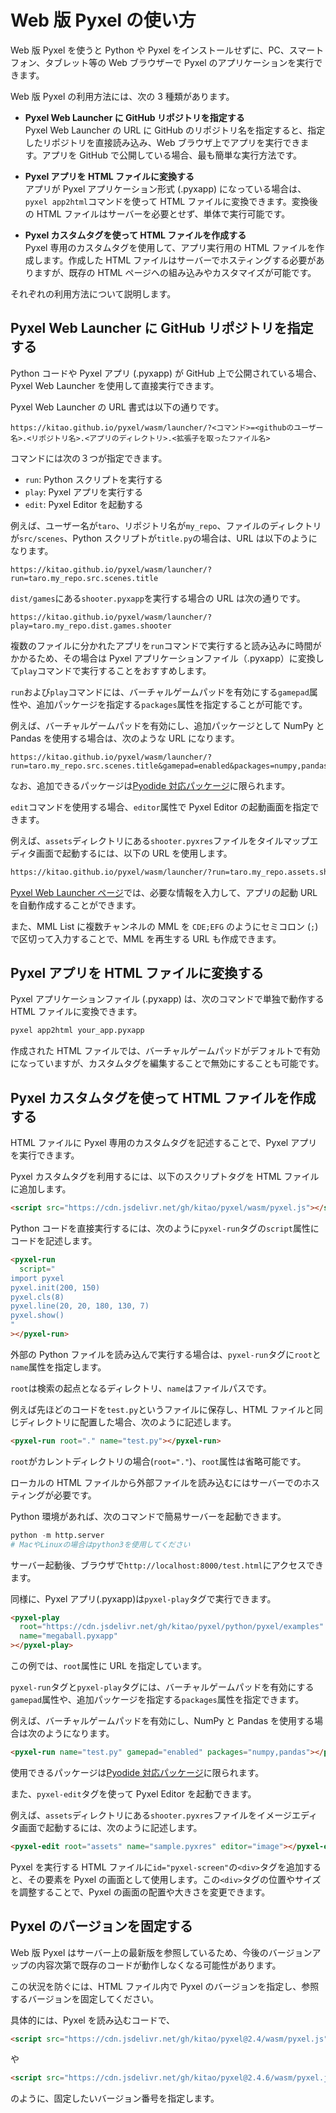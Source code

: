 # Web 版 Pyxel の使い方

Web 版 Pyxel を使うと Python や Pyxel をインストールせずに、PC、スマートフォン、タブレット等の Web ブラウザーで Pyxel のアプリケーションを実行できます。

Web 版 Pyxel の利用方法には、次の 3 種類があります。

- **Pyxel Web Launcher に GitHub リポジトリを指定する**<br>
  Pyxel Web Launcher の URL に GitHub のリポジトリ名を指定すると、指定したリポジトリを直接読み込み、Web ブラウザ上でアプリを実行できます。アプリを GitHub で公開している場合、最も簡単な実行方法です。

- **Pyxel アプリを HTML ファイルに変換する**<br>
  アプリが Pyxel アプリケーション形式 (.pyxapp) になっている場合は、`pyxel app2html`コマンドを使って HTML ファイルに変換できます。変換後の HTML ファイルはサーバーを必要とせず、単体で実行可能です。

- **Pyxel カスタムタグを使って HTML ファイルを作成する**<br>
  Pyxel 専用のカスタムタグを使用して、アプリ実行用の HTML ファイルを作成します。作成した HTML ファイルはサーバーでホスティングする必要がありますが、既存の HTML ページへの組み込みやカスタマイズが可能です。

それぞれの利用方法について説明します。

## Pyxel Web Launcher に GitHub リポジトリを指定する

Python コードや Pyxel アプリ (.pyxapp) が GitHub 上で公開されている場合、Pyxel Web Launcher を使用して直接実行できます。

Pyxel Web Launcher の URL 書式は以下の通りです。

```
https://kitao.github.io/pyxel/wasm/launcher/?<コマンド>=<githubのユーザー名>.<リポジトリ名>.<アプリのディレクトリ>.<拡張子を取ったファイル名>
```

コマンドには次の３つが指定できます。

- `run`: Python スクリプトを実行する
- `play`: Pyxel アプリを実行する
- `edit`: Pyxel Editor を起動する

例えば、ユーザー名が`taro`、リポジトリ名が`my_repo`、ファイルのディレクトリが`src/scenes`、Python スクリプトが`title.py`の場合は、URL は以下のようになります。

```
https://kitao.github.io/pyxel/wasm/launcher/?run=taro.my_repo.src.scenes.title
```

`dist/games`にある`shooter.pyxapp`を実行する場合の URL は次の通りです。

```
https://kitao.github.io/pyxel/wasm/launcher/?play=taro.my_repo.dist.games.shooter
```

複数のファイルに分かれたアプリを`run`コマンドで実行すると読み込みに時間がかかるため、その場合は Pyxel アプリケーションファイル（.pyxapp）に変換して`play`コマンドで実行することをおすすめします。

`run`および`play`コマンドには、バーチャルゲームパッドを有効にする`gamepad`属性や、追加パッケージを指定する`packages`属性を指定することが可能です。

例えば、バーチャルゲームパッドを有効にし、追加パッケージとして NumPy と Pandas を使用する場合は、次のような URL になります。

```
https://kitao.github.io/pyxel/wasm/launcher/?run=taro.my_repo.src.scenes.title&gamepad=enabled&packages=numpy,pandas
```

なお、追加できるパッケージは[Pyodide 対応パッケージ](https://pyodide.org/en/stable/usage/packages-in-pyodide.html)に限られます。

`edit`コマンドを使用する場合、`editor`属性で Pyxel Editor の起動画面を指定できます。

例えば、`assets`ディレクトリにある`shooter.pyxres`ファイルをタイルマップエディタ画面で起動するには、以下の URL を使用します。

```html
https://kitao.github.io/pyxel/wasm/launcher/?run=taro.my_repo.assets.shooter&editor=tilemap
```

[Pyxel Web Launcher ページ](https://kitao.github.io/pyxel/wasm/launcher/)では、必要な情報を入力して、アプリの起動 URL を自動作成することができます。

また、MML List に複数チャンネルの MML を `CDE;EFG` のようにセミコロン (`;`) で区切って入力することで、MML を再生する URL も作成できます。

## Pyxel アプリを HTML ファイルに変換する

Pyxel アプリケーションファイル (.pyxapp) は、次のコマンドで単独で動作する HTML ファイルに変換できます。

```sh
pyxel app2html your_app.pyxapp
```

作成された HTML ファイルでは、バーチャルゲームパッドがデフォルトで有効になっていますが、カスタムタグを編集することで無効にすることも可能です。

## Pyxel カスタムタグを使って HTML ファイルを作成する

HTML ファイルに Pyxel 専用のカスタムタグを記述することで、Pyxel アプリを実行できます。

Pyxel カスタムタグを利用するには、以下のスクリプトタグを HTML ファイルに追加します。

```html
<script src="https://cdn.jsdelivr.net/gh/kitao/pyxel/wasm/pyxel.js"></script>
```

Python コードを直接実行するには、次のように`pyxel-run`タグの`script`属性にコードを記述します。

```html
<pyxel-run
  script="
import pyxel
pyxel.init(200, 150)
pyxel.cls(8)
pyxel.line(20, 20, 180, 130, 7)
pyxel.show()
"
></pyxel-run>
```

外部の Python ファイルを読み込んで実行する場合は、`pyxel-run`タグに`root`と`name`属性を指定します。

`root`は検索の起点となるディレクトリ、`name`はファイルパスです。

例えば先ほどのコードを`test.py`というファイルに保存し、HTML ファイルと同じディレクトリに配置した場合、次のように記述します。

```html
<pyxel-run root="." name="test.py"></pyxel-run>
```

`root`がカレントディレクトリの場合(`root="."`)、`root`属性は省略可能です。

ローカルの HTML ファイルから外部ファイルを読み込むにはサーバーでのホスティングが必要です。

Python 環境があれば、次のコマンドで簡易サーバーを起動できます。

```python
python -m http.server
# MacやLinuxの場合はpython3を使用してください
```

サーバー起動後、ブラウザで`http://localhost:8000/test.html`にアクセスできます。

同様に、Pyxel アプリ(.pyxapp)は`pyxel-play`タグで実行できます。

```html
<pyxel-play
  root="https://cdn.jsdelivr.net/gh/kitao/pyxel/python/pyxel/examples"
  name="megaball.pyxapp"
></pyxel-play>
```

この例では、`root`属性に URL を指定しています。

`pyxel-run`タグと`pyxel-play`タグには、バーチャルゲームパッドを有効にする`gamepad`属性や、追加パッケージを指定する`packages`属性を指定できます。

例えば、バーチャルゲームパッドを有効にし、NumPy と Pandas を使用する場合は次のようになります。

```html
<pyxel-run name="test.py" gamepad="enabled" packages="numpy,pandas"></pyxel-run>
```

使用できるパッケージは[Pyodide 対応パッケージ](https://pyodide.org/en/stable/usage/packages-in-pyodide.html)に限られます。

また、`pyxel-edit`タグを使って Pyxel Editor を起動できます。

例えば、`assets`ディレクトリにある`shooter.pyxres`ファイルをイメージエディタ画面で起動するには、次のように記述します。

```html
<pyxel-edit root="assets" name="sample.pyxres" editor="image"></pyxel-edit>
```

Pyxel を実行する HTML ファイルに`id="pyxel-screen"`の`<div>`タグを追加すると、その要素を Pyxel の画面として使用します。この`<div>`タグの位置やサイズを調整することで、Pyxel の画面の配置や大きさを変更できます。

## Pyxel のバージョンを固定する　

Web 版 Pyxel はサーバー上の最新版を参照しているため、今後のバージョンアップの内容次第で既存のコードが動作しなくなる可能性があります。

この状況を防ぐには、HTML ファイル内で Pyxel のバージョンを指定し、参照するバージョンを固定してください。

具体的には、Pyxel を読み込むコードで、

```html
<script src="https://cdn.jsdelivr.net/gh/kitao/pyxel@2.4/wasm/pyxel.js"></script>
```

や

```html
<script src="https://cdn.jsdelivr.net/gh/kitao/pyxel@2.4.6/wasm/pyxel.js"></script>
```

のように、固定したいバージョン番号を指定します。
